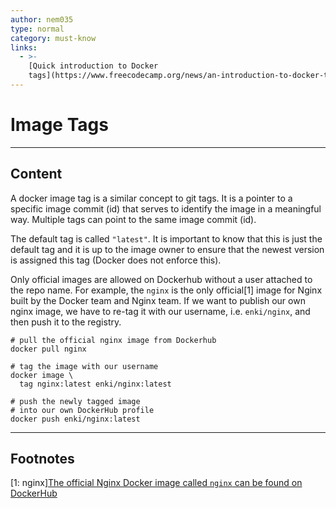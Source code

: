```yaml
---
author: nem035
type: normal
category: must-know
links:
  - >-
    [Quick introduction to Docker
    tags](https://www.freecodecamp.org/news/an-introduction-to-docker-tags-9b5395636c2a/){article}
---
```


# Image Tags


---

## Content

A docker image tag is a similar concept to git tags. It is a pointer to a specific image commit (id) that serves to identify the image in a meaningful way.
Multiple tags can point to the same image commit (id).

The default tag is called `"latest"`. It is important to know that this is just the default tag and it is up to the image owner to ensure that the newest version is assigned this tag (Docker does not enforce this).

Only official images are allowed on Dockerhub without a user attached to the repo name. For example, the `nginx` is the only official[1] image for Nginx built by the Docker team and Nginx team. If we want to publish our own nginx image, we have to re-tag it with our username, i.e. `enki/nginx`, and then push it to the registry.

```plain-text
# pull the official nginx image from Dockerhub
docker pull nginx

# tag the image with our username
docker image \
  tag nginx:latest enki/nginx:latest

# push the newly tagged image
# into our own DockerHub profile
docker push enki/nginx:latest
```


---

## Footnotes

[1: nginx][The official Nginx Docker image called `nginx` can be found on DockerHub](<https://hub.docker.com/_/nginx>)
